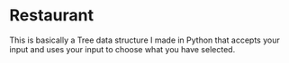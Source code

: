 # Restaurant
This is basically a Tree data structure I made in Python that accepts your input and uses your input to choose what you have selected.
